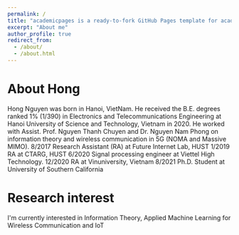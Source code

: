 ```yaml
---
permalink: /
title: "academicpages is a ready-to-fork GitHub Pages template for academic personal websites"
excerpt: "About me"
author_profile: true
redirect_from: 
  - /about/
  - /about.html
---
```


About Hong
======
Hong Nguyen was born in Hanoi, VietNam.  He received the B.E. degrees ranked 1% (1/390)  in Electronics and Telecommunications Engineering at Hanoi University of Science and Technology, Vietnam in 2020. He worked with Assist. Prof.  Nguyen Thanh Chuyen and Dr. Nguyen Nam Phong on information theory and wireless communication in 5G (NOMA and Massive MIMO). 
8/2017 Research Assistant (RA) at Future Internet Lab, HUST
1/2019 RA at CTARG, HUST
6/2020  Signal processing engineer at Viettel High Technology.
12/2020 RA at Vinuniversity, Vietnam
8/2021 Ph.D. Student at University of Southern California

Research interest
======
I'm currently interested in Information Theory, Applied Machine Learning for Wireless Communication and IoT


